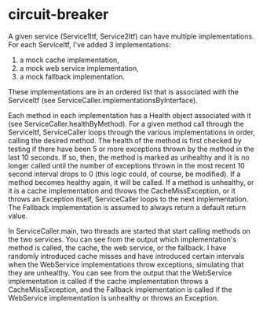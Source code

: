 # circuit-breaker
A given service (Service1Itf, Service2Itf) can have multiple implementations. For each ServiceItf, I've added 3 implementations:

1. a mock cache implementation,<br>
2. a mock web service implementation,
3. a mock fallback implementation.

These implementations are in an ordered list that is associated with the ServiceItf (see ServiceCaller.implementationsByInterface).

Each method in each implementation has a Health object associated with it (see ServiceCaller.healthByMethod). For a given method call through the ServiceItf, ServiceCaller loops through the various implementations in order, calling the desired method. The health of the method is first checked by testing if there have been 5 or more exceptions thrown by the method in the last 10 seconds. If so, then, the method is marked as unhealthy and it is no longer called until the number of exceptions thrown in the most recent 10 second interval drops to 0 (this logic could, of course, be modified). If a method becomes healthy again, it will be called. If a method is unhealthy, or it is a cache implementation and throws the CacheMissException, or it throws an Exception itself, ServiceCaller loops to the next implementation. The Fallback implementation is assumed to always return a default return value.

In ServiceCaller.main, two threads are started that start calling methods on the two services. You can see from the output which implementation's method is called, the cache, the web service, or the fallback. I have randomly introduced cache misses and have introduced certain intervals when the WebService implementations throw exceptions, simulating that they are unhealthy. You can see from the output that the WebService implementation is called if the cache implementation throws a CacheMissException, and the Fallback implementation is called if the WebService implementation is unhealthy or throws an Exception.
